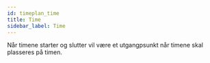 ```yaml
---
id: timeplan_time
title: Time
sidebar_label: Time
---
```


Når timene starter og slutter vil være et utgangpsunkt når timene skal plasseres på timen.